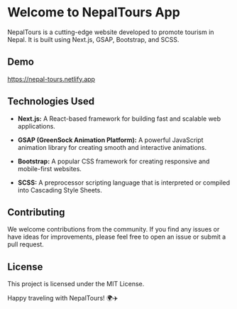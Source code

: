 # Welcome to NepalTours App

NepalTours is a cutting-edge website developed to promote tourism in Nepal. It is built using Next.js, GSAP, Bootstrap, and SCSS.

## Demo
https://nepal-tours.netlify.app


## Technologies Used

- **Next.js:** A React-based framework for building fast and scalable web applications.
 
- **GSAP (GreenSock Animation Platform):** A powerful JavaScript animation library for creating smooth and interactive animations.

- **Bootstrap:** A popular CSS framework for creating responsive and mobile-first websites.

- **SCSS:** A preprocessor scripting language that is interpreted or compiled into Cascading Style Sheets.

## Contributing

We welcome contributions from the community. If you find any issues or have ideas for improvements, please feel free to open an issue or submit a pull request. 

## License

This project is licensed under the MIT License.

Happy traveling with NepalTours! 🌍✈️
